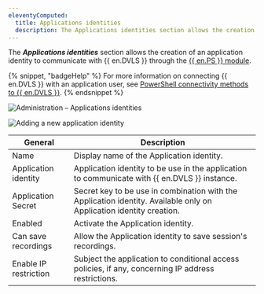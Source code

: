 ```yaml
---
eleventyComputed:
  title: Applications identities
  description: The Applications identities section allows the creation of an application identity to communicate with {{ en.DVLS }} through the {{ en.PS }} module.
---
```

The ***Applications identities*** section allows the creation of an application identity to communicate with {{ en.DVLS }} through the [{{ en.PS }} module](https://www.powershellgallery.com/packages/Devolutions.PowerShell/).

{% snippet, "badgeHelp" %}
For more information on connecting {{ en.DVLS }} with an application user, see [PowerShell connectivity methods to {{ en.DVLS }}](/kb/devolutions-powershell/devolutions-server/powershell-connectivity/).
{% endsnippet %}

![Administration – Applications identities](https://cdnweb.devolutions.net/docs/DVLS6023_2024_1.png)

![Adding a new application identity](https://cdnweb.devolutions.net/docs/DVLS6022_2024_1.png)

| General               | Description                                                                                               |
|-----------------------|-----------------------------------------------------------------------------------------------------------|
| Name                  | Display name of the Application identity.                                                                      |
| Application identity       | Application identity to be use in the application to communicate with {{ en.DVLS }} instance.                  |
| Application Secret    | Secret key to be use in combination with the Application identity. Available only on Application identity creation. |
| Enabled               | Activate the Application identity.                                                                             |
| Can save recordings   | Allow the Application identity to save session's recordings.                                                   |
| Enable IP restriction | Subject the application to conditional access policies, if any, concerning IP address restrictions.       |
